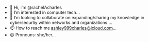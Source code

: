 - 👋 Hi, I’m @rachelAcharles
- 👀 I’m interested in computer tech...
- 💞️ I’m looking to collaborate on expanding/sharing my knowledge in cybersecurtiy within networks and organizations ...
- 📫 How to reach me ashley999charles@icloud.com...
- 😄 Pronouns: she/her...

<!---
rachelAcharles/rachelAcharles is a ✨ special ✨ repository because its `README.md` (this file) appears on your GitHub profile.
You can click the Preview link to take a look at your changes.
--->
